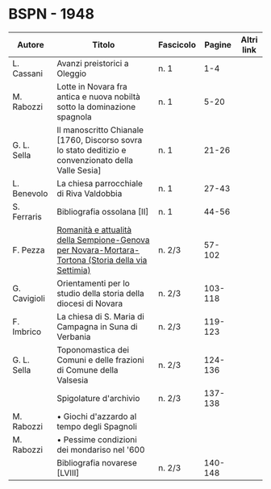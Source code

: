 # BSPN - 1948

| Autore       | Titolo                                                                                                                                                 | Fascicolo | Pagine  | Altri link |
|--------------|--------------------------------------------------------------------------------------------------------------------------------------------------------|-----------|---------|------------|
| L. Cassani   | Avanzi preistorici a Oleggio                                                                                                                           | n. 1      | 1-4     |            |
| M. Rabozzi   | Lotte in Novara fra antica e nuova nobiltà sotto la dominazione spagnola                                                                               | n. 1      | 5-20    |            |
| G. L. Sella  | Il manoscritto Chianale [1760, Discorso sovra lo stato deditizio e convenzionato della Valle Sesia]                                                    | n. 1      | 21-26   |            |
| L. Benevolo  | La chiesa parrocchiale di Riva Valdobbia                                                                                                               | n. 1      | 27-43   |            |
| S. Ferraris  | Bibliografia ossolana [II]                                                                                                                             | n. 1      | 44-56   |            |
| F. Pezza     | [Romanità e attualità della Sempione-Genova per Novara-Mortara-Tortona (Storia della via Settimia)](https://en.calameo.com/read/0072607359d7feb8cecdf) | n. 2/3    | 57-102  |            |
| G. Cavigioli | Orientamenti per lo studio della storia della diocesi di Novara                                                                                        | n. 2/3    | 103-118 |            |
| F. Imbrico   | La chiesa di S. Maria di Campagna in Suna di Verbania                                                                                                  | n. 2/3    | 119-123 |            |
| G. L. Sella  | Toponomastica dei Comuni e delle frazioni di Comune della Valsesia                                                                                     | n. 2/3    | 124-136 |            |
|              | Spigolature d'archivio                                                                                                                                 | n. 2/3    | 137-138 |            |
| M. Rabozzi   | • Giochi d'azzardo al tempo degli Spagnoli                                                                                                             |           |         |            |
| M. Rabozzi   | • Pessime condizioni dei mondariso nel '600                                                                                                            |           |         |            |
|              | Bibliografia novarese [LVIII]                                                                                                                          | n. 2/3    | 140-148 |            |

